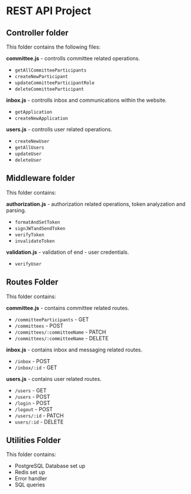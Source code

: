 # REST API Project

## Controller folder

This folder contains the following files:

**committee.js** - controlls committee related operations.
- `getAllCommitteeParticipants`
- `createNewParticipant`
- `updateCommitteeParticipantRole`
- `deleteCommitteeParticipant`

**inbox.js** - controlls inbox and communications within the website.
- `getApplication`
- `createNewApplication`

**users.js** - controlls user related operations.
- `createNewUser`
- `getAllUsers`
- `updateUser`
- `deleteUser`

## Middleware folder

This folder contains:

**authorization.js** - authorization related operations, token analyzation and parsing.
- `formatAndSetToken`
- `signJWTandSendToken`
- `verifyToken`
- `invalidateToken`

**validation.js** - validation of end - user credentials.
- `verifyUser`

## Routes Folder

This folder contains: 

**committee.js** - contains committee related routes. 
- `/committeeParticipants` - GET
- `/committees` - POST
- `/committees/:committeeName` - PATCH
- `/committees/:committeeName` - DELETE

**inbox.js** - contains inbox and messaging related routes.
- `/inbox` - POST
- `/inbox/:id` - GET

**users.js** - contains user related routes.
- `/users` - GET
- `/users` - POST
- `/login` - POST
- `/logout` - POST
- `/users/:id` - PATCH
- `users/:id` - DELETE

## Utilities Folder

This folder contains:
- PostgreSQL Database set up
- Redis set up
- Error handler
- SQL queries